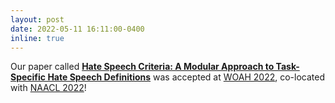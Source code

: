 ```yaml
---
layout: post
date: 2022-05-11 16:11:00-0400
inline: true
---
```

Our paper called [__Hate Speech Criteria: A Modular Approach to Task-Specific Hate Speech Definitions__](https://aclanthology.org/2022.woah-1.17/) was accepted at [WOAH 2022](https://www.workshopononlineabuse.com/), co-located with [NAACL 2022](https://2022.naacl.org/)!
